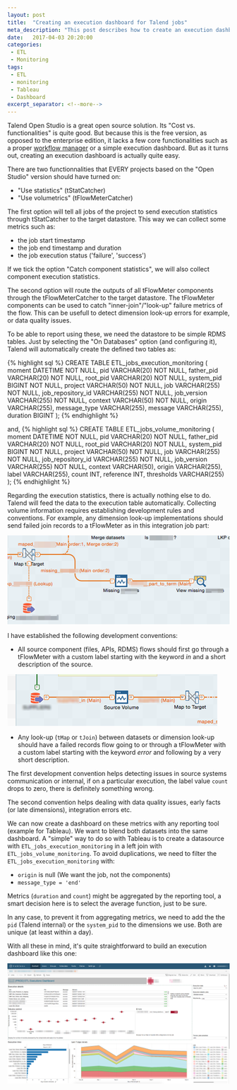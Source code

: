```yaml
---
layout: post
title:  "Creating an execution dashboard for Talend jobs"
meta_description: "This post describes how to create an execution dashboard for Talend jobs with Tableau"
date:   2017-04-03 20:20:00
categories: 
 - ETL
 - Monitoring
tags:
 - ETL
 - monitoring
 - Tableau
 - Dashboard
excerpt_separator: <!--more-->
---
```


Talend Open Studio is a great open source solution. Its "Cost vs. functionalities" is quite good. 
But because this is the free version, as opposed to the enterprise edition, it lacks a few core functionalities such as 
a proper [workflow manager](http://dataeng.ninja/etl/workflow/2016/11/15/workflow-manager/) or a simple execution dashboard.
But as it turns out, creating an execution dashboard is actually quite easy.

<!--more-->

There are two functionnalities that EVERY projects based on the "Open Studio" version should have turned on: 

- "Use statistics" (tStatCatcher)
- "Use volumetrics" (tFlowMeterCatcher)

The first option will tell all jobs of the project to send execution statistics 
through tStatCatcher to the target datastore. This way we can collect some metrics such as:
- the job start timestamp
- the job end timestamp and duration
- the job execution status ('failure', 'success')

If we tick the option "Catch component statistics", we will also collect component execution statistics.

The second option will route the outputs of all tFlowMeter components through the tFlowMeterCatcher to the target datastore. The tFlowMeter
components can be used to catch "inner-join"/"look-up" failure metrics of the flow. This can be usefull to detect dimension look-up
errors for example, or data quality issues.

To be able to report using these, we need the datastore to be simple RDMS tables. Just by selecting  the "On Databases" option 
(and configuring it), Talend will automatically create the defined two tables as:

{% highlight sql %}
CREATE TABLE ETL_jobs_execution_monitoring
(
    moment DATETIME NOT NULL,
    pid VARCHAR(20) NOT NULL,
    father_pid VARCHAR(20) NOT NULL,
    root_pid VARCHAR(20) NOT NULL,
    system_pid BIGINT NOT NULL,
    project VARCHAR(50) NOT NULL,
    job VARCHAR(255) NOT NULL,
    job_repository_id VARCHAR(255) NOT NULL,
    job_version VARCHAR(255) NOT NULL,
    context VARCHAR(50) NOT NULL,
    origin VARCHAR(255),
    message_type VARCHAR(255),
    message VARCHAR(255),
    duration BIGINT
);
{% endhighlight %}

and,
{% highlight sql %}
CREATE TABLE ETL_jobs_volume_monitoring
(
    moment DATETIME NOT NULL,
    pid VARCHAR(20) NOT NULL,
    father_pid VARCHAR(20) NOT NULL,
    root_pid VARCHAR(20) NOT NULL,
    system_pid BIGINT NOT NULL,
    project VARCHAR(50) NOT NULL,
    job VARCHAR(255) NOT NULL,
    job_repository_id VARCHAR(255) NOT NULL,
    job_version VARCHAR(255) NOT NULL,
    context VARCHAR(50),
    origin VARCHAR(255),
    label VARCHAR(255),
    count INT,
    reference INT,
    thresholds VARCHAR(255)
);
{% endhighlight %}

Regarding the execution statistics, there is actually nothing else to do. Talend will feed the data to the execution table automatically. Collecting volume information
requires establishing development rules and conventions. For example, any dimension look-up implementations should send failed join records
to a tFlowMeter as in this integration job part:

![Example of a job flow to tFlowMeter](/images/execution-dash/volume_example.png)

I have established the following development conventions:

- All source component (files, APIs, RDMS) flows should first go through a tFlowMeter with a custom label starting with the keyword
_in_ and a short description of the source.

![Example of a job flow volume through tFlowMeter](/images/execution-dash/volume_src_example.png)

- Any look-up (`tMap` or `tJoin`) between datasets or dimension look-up should have a failed records flow going to or through a tFlowMeter
with a custom label starting with the keyword _error_ and following by a very short description.

The first development convention helps detecting issues in source systems communication or internal, 
if on a particular execution, the label value `count` drops to zero, there is definitely something wrong.

The second convention helps dealing with data quality issues, early facts (or late dimensions), integration errors etc.

We can now create a dashboard on these metrics with any reporting tool (example for Tableau). We want to blend both datasets into
the same dashboard. A "simple" way to do so with Tableau is to create a datasource with `ETL_jobs_execution_monitoring` in a left
join with `ETL_jobs_volume_monitoring`. To avoid duplications, we need to filter the `ETL_jobs_execution_monitoring` with:

- `origin` is null (We want the job, not the components)
- `message_type = 'end'` 

Metrics (`duration` and `count`) might be aggregated by the reporting tool, a smart decision here is to select the average
function, just to be sure.

In any case, to prevent it from aggregating metrics, we need to add the the `pid` (Talend internal) or the 
`system_pid` to the dimensions we use. Both are unique (at least within a day).

With all these in mind, it's quite straightforward to build an execution dashboard like this one:

![Example of an execution dashboard with Tableau](/images/execution-dash/dash_execution.png)
